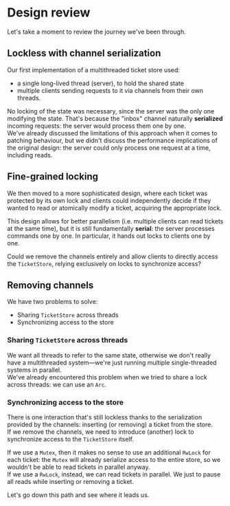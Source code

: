 # Design review

Let's take a moment to review the journey we've been through.  

## Lockless with channel serialization

Our first implementation of a multithreaded ticket store used:

- a single long-lived thread (server), to hold the shared state
- multiple clients sending requests to it via channels from their own threads. 

No locking of the state was necessary, since the server was the only one modifying the state. That's because 
the "inbox" channel naturally **serialized** incoming requests: the server would process them one by one.  
We've already discussed the limitations of this approach when it comes to patching behaviour, but we didn't 
discuss the performance implications of the original design: the server could only process one request at a time,
including reads.

## Fine-grained locking

We then moved to a more sophisticated design, where each ticket was protected by its own lock and
clients could independently decide if they wanted to read or atomically modify a ticket, acquiring the appropriate lock.  

This design allows for better parallelism (i.e. multiple clients can read tickets at the same time), but it is 
still fundamentally **serial**: the server processes commands one by one. In particular, it hands out locks to clients
one by one.

Could we remove the channels entirely and allow clients to directly access the `TicketStore`, relying exclusively on 
locks to synchronize access?

## Removing channels

We have two problems to solve:

- Sharing `TicketStore` across threads
- Synchronizing access to the store

### Sharing `TicketStore` across threads

We want all threads to refer to the same state, otherwise we don't really have a multithreaded system—we're just
running multiple single-threaded systems in parallel.  
We've already encountered this problem when we tried to share a lock across threads: we can use an `Arc`.

### Synchronizing access to the store

There is one interaction that's still lockless thanks to the serialization provided by the channels: inserting
(or removing) a ticket from the store.  
If we remove the channels, we need to introduce (another) lock to synchronize access to the `TicketStore` itself.

If we use a `Mutex`, then it makes no sense to use an additional `RwLock` for each ticket: the `Mutex` will
already serialize access to the entire store, so we wouldn't be able to read tickets in parallel anyway.  
If we use a `RwLock`, instead, we can read tickets in parallel. We just to pause all reads while inserting
or removing a ticket.

Let's go down this path and see where it leads us.